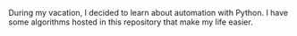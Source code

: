 During my vacation, I decided to learn about automation with Python. I have some algorithms hosted in this repository that make my life easier.